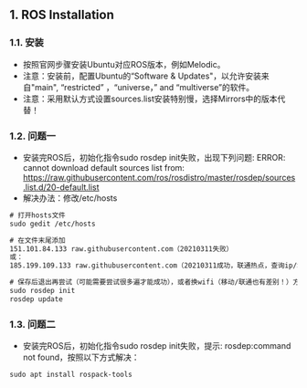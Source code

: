 ## 1. ROS Installation

### 1.1. 安装
* 按照官网步骤安装Ubuntu对应ROS版本，例如Melodic。
* 注意：安装前，配置Ubuntu的“Software & Updates"，以允许安装来自"main", “restricted” ，“universe，” and “multiverse”的软件。
* 注意：采用默认方式设置sources.list安装特别慢，选择Mirrors中的版本代替！

### 1.2. 问题一
* 安装完ROS后，初始化指令sudo rosdep init失败，出现下列问题: ERROR: cannot download default sources list from: https://raw.githubusercontent.com/ros/rosdistro/master/rosdep/sources.list.d/20-default.list
* 解决办法：修改/etc/hosts
```html
# 打开hosts文件
sudo gedit /etc/hosts

# 在文件末尾添加
151.101.84.133 raw.githubusercontent.com（20210311失败）
或：
185.199.109.133 raw.githubusercontent.com（20210311成功，联通热点，查询ip/域名的网站https://site.ip138.com）

# 保存后退出再尝试（可能需要尝试很多遍才能成功），或者换wifi（移动/联通也有差别！）方式。
sudo rosdep init
rosdep update
```

### 1.3. 问题二
* 安装完ROS后，初始化指令sudo rosdep init失败，提示: rosdep:command not found，按照以下方式解决：
```html
sudo apt install rospack-tools
```

